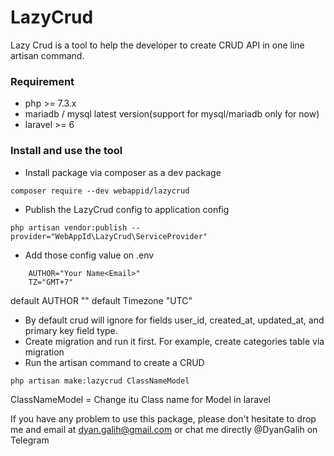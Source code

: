 # LazyCrud
Lazy Crud is a tool to help the developer to create CRUD API in one line artisan command.

### Requirement
* php >= 7.3.x
* mariadb / mysql latest version(support for mysql/mariadb only for now)
* laravel >= 6

### Install and use the tool
* Install package via composer as a dev package

```
composer require --dev webappid/lazycrud
```
* Publish the LazyCrud config to application config
```
php artisan vendor:publish --provider="WebAppId\LazyCrud\ServiceProvider"
```
* Add those config value on .env
```
    AUTHOR="Your Name<Email>"
    TZ="GMT+7"
```
default AUTHOR ""
default Timezone "UTC"

* By default crud will ignore for fields user_id, created_at, updated_at, and primary key field type.
* Create migration and run it first. For example, create categories table via migration
* Run the artisan command to create a CRUD

```
php artisan make:lazycrud ClassNameModel
```

ClassNameModel = Change itu Class name for Model in laravel

If you have any problem to use this package, please don't hesitate to drop me and email at dyan.galih@gmail.com or chat me directly @DyanGalih on Telegram
